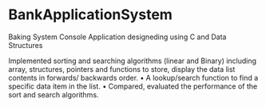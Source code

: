 # BankApplicationSystem
 Baking System Console Application designeding using C and Data Structures

Implemented sorting and searching algorithms (linear
and Binary) including array, structures, pointers and
functions to store, display the data list contents in
forwards/ backwards order.
• A lookup/search function to find a specific data item
in the list.
• Compared, evaluated the performance of the sort and
search algorithms.
